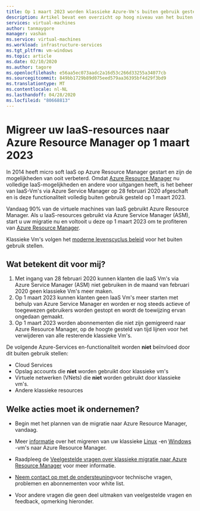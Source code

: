 ```yaml
---
title: Op 1 maart 2023 worden klassieke Azure-Vm's buiten gebruik gesteld.
description: Artikel bevat een overzicht op hoog niveau van het buiten gebruik stellen van klassieke VM'S
services: virtual-machines
author: tanmaygore
manager: vashan
ms.service: virtual-machines
ms.workload: infrastructure-services
ms.tgt_pltfrm: vm-windows
ms.topic: article
ms.date: 02/10/2020
ms.author: tagore
ms.openlocfilehash: e56aa5ec073aadc2a16d53c266d33255a34077cb
ms.sourcegitcommit: 849bb1729b89d075eed579aa36395bf4d29f3bd9
ms.translationtype: MT
ms.contentlocale: nl-NL
ms.lasthandoff: 04/28/2020
ms.locfileid: "80668813"
---
```

# <a name="migrate-your-iaas-resources-to-azure-resource-manager-by-march-1-2023"></a>Migreer uw IaaS-resources naar Azure Resource Manager op 1 maart 2023 

In 2014 heeft micro soft IaaS op Azure Resource Manager gestart en zijn de mogelijkheden van ooit verbeterd. Omdat [Azure Resource Manager](https://azure.microsoft.com/features/resource-manager/) nu volledige IaaS-mogelijkheden en andere voor uitgangen heeft, is het beheer van IaaS-Vm's via Azure Service Manager op 28 februari 2020 afgeschaft en is deze functionaliteit volledig buiten gebruik gesteld op 1 maart 2023. 

Vandaag 90% van de virtuele machines van IaaS gebruikt Azure Resource Manager. Als u IaaS-resources gebruikt via Azure Service Manager (ASM), start u uw migratie nu en voltooit u deze op 1 maart 2023 om te profiteren van [Azure Resource Manager](https://docs.microsoft.com/azure/azure-resource-manager/management/).

Klassieke Vm's volgen het [moderne levenscyclus beleid](https://support.microsoft.com/help/30881/modern-lifecycle-policy) voor het buiten gebruik stellen.

## <a name="how-does-this-affect-me"></a>Wat betekent dit voor mij? 

1) Met ingang van 28 februari 2020 kunnen klanten die IaaS Vm's via Azure Service Manager (ASM) niet gebruiken in de maand van februari 2020 geen klassieke Vm's meer maken. 
2) Op 1 maart 2023 kunnen klanten geen IaaS Vm's meer starten met behulp van Azure Service Manager en worden er nog steeds actieve of toegewezen gebruikers worden gestopt en wordt de toewijzing ervan ongedaan gemaakt. 
2) Op 1 maart 2023 worden abonnementen die niet zijn gemigreerd naar Azure Resource Manager, op de hoogte gesteld van tijd lijnen voor het verwijderen van alle resterende klassieke Vm's.  

De volgende Azure-Services en-functionaliteit worden **niet** beïnvloed door dit buiten gebruik stellen: 
- Cloud Services 
- Opslag accounts die **niet** worden gebruikt door klassieke vm's 
- Virtuele netwerken (VNets) die **niet** worden gebruikt door klassieke vm's. 
- Andere klassieke resources

## <a name="what-actions-should-i-take"></a>Welke acties moet ik ondernemen? 

- Begin met het plannen van de migratie naar Azure Resource Manager, vandaag. 

- Meer [informatie](https://docs.microsoft.com/azure/virtual-machines/windows/migration-classic-resource-manager-overview) over het migreren van uw klassieke [Linux](./linux/migration-classic-resource-manager-plan.md) -en [Windows](./windows/migration-classic-resource-manager-plan.md) -vm's naar Azure Resource Manager.

- Raadpleeg de [Veelgestelde vragen over klassieke migratie naar Azure Resource Manager](https://docs.microsoft.com/azure/virtual-machines/windows/migration-classic-resource-manager-faq) voor meer informatie.

- [Neem contact op met de ondersteuning](https://portal.azure.com/#blade/Microsoft_Azure_Support/HelpAndSupportBlade/newsupportrequest)voor technische vragen, problemen en abonnementen voor white list.

- Voor andere vragen die geen deel uitmaken van veelgestelde vragen en feedback, opmerking hieronder.
